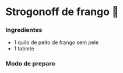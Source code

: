 # Strogonoff de frango :chicken:

### Ingredientes

- 1 quilo de peito de frango sem pele
- 1 tablete 



### Modo de preparo









